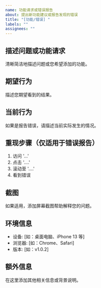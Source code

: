 ```yaml
---
name: 功能请求或错误报告
about: 提出新功能建议或报告发现的错误
title: "[功能/错误] "
labels: ""
assignees: ""
---
```


## 描述问题或功能请求

清晰简洁地描述问题或您希望添加的功能。

## 期望行为

描述您期望看到的结果。

## 当前行为

如果是报告错误，请描述当前实际发生的情况。

## 重现步骤（仅适用于错误报告）

1. 访问 '...'
2. 点击 '....'
3. 滚动至 '....'
4. 看到错误

## 截图

如果适用，添加屏幕截图帮助解释您的问题。

## 环境信息

- 设备: [如：桌面电脑、iPhone 13 等]
- 浏览器: [如：Chrome、Safari]
- 版本: [如：v1.0.2]

## 额外信息

在这里添加其他相关信息或背景说明。
